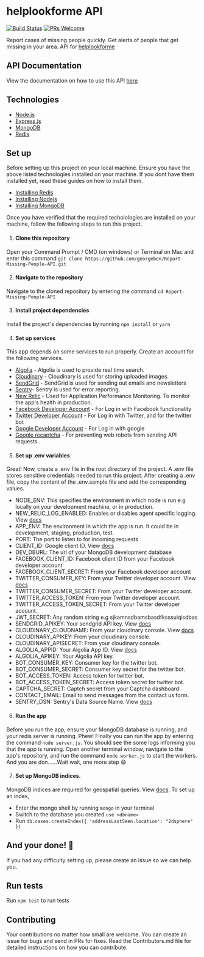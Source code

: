 # helplookforme API
[![Build Status](https://travis-ci.com/georgeben/Report-Missing-People-API.svg?token=sHUzxzZj1t8c6d7fKgWE&branch=production)](https://travis-ci.com/georgeben/Report-Missing-People-API)
[![PRs Welcome](https://img.shields.io/badge/PRs-welcome-brightgreen.svg?style=flat-square)](http://makeapullrequest.com)

Report cases of missing people quickly. Get alerts of people that get missing in your area. API for [helplookforme](https://helplookforme)

## API Documentation
View the documentation on how to use this API [here](https://documenter.getpostman.com/view/5935573/SWLmZ5FV?version=latest)

## Technologies
- [Node.js](https://nodejs.org/en/)
- [Express.js](https://expressjs.com/)
- [MongoDB](https://www.mongodb.com/)
- [Redis](https://redis.io/)

## Set up
Before setting up this project on your local machine. Ensure you have the above listed technologies installed on your machine. If you dont have them
installed yet, read these guides on how to install them.
- [Installing Redis](https://redis.io/topics/quickstart)
- [Installing Nodejs](https://nodejs.org/en/download/)
- [Installing MongoDB](https://docs.mongodb.com/v3.2/installation/)

Once you have verified that the required techolologies are installed on your machine, follow the following steps to run this project.


1. #### Clone this repository
Open your Command Prompt / CMD (on windows) or Terminal on Mac and enter this command `git clone https://github.com/georgeben/Report-Missing-People-API.git`

2. #### Navigate to the repository
Navigate to the cloned repository by entering the command `cd Report-Missing-People-API`

3. #### Install project dependencies
Install the project's dependencies by running `npm install` or `yarn`

4. #### Set up services
This app depends on some services to run properly. Create an account for the following services.
- [Algolia](https://www.algolia.com/) - Algolia is used to provide real time search. 
- [Cloudinary](https://cloudinary.com/) - Cloudinary is used for storing uploaded images.
- [SendGrid](https://sendgrid.com/) - SendGrid is used for sending out emails and newsletters
- [Sentry](https://sentry.io)- Sentry is used for error reporting. 
- [New Relic](https://newrelic.com/) - Used for Application Performance Monitoring. To monitor the app's health in production.
- [Facebook Developer Account](https://developers.facebook.com/) - For Log in with Facebook functionality
- [Twitter Developer Account](https://developer.twitter.com/) - For Log in with Twitter, and for the twitter bot
- [Google Developer Account](https://console.developers.google.com/) - For Log in with google
- [Google recaptcha](https://www.google.com/recaptcha/intro/v3.html) - For preventing web robots from sending API requests.


5. #### Set up .env variables
Great! Now, create a .env file in the root directory of the project. A .env file stores sensitive credentials needed to run this project.
After creating a .env file, copy the content of the .env.sample file and add the corresponding values.

- NODE_ENV: This specifies the environment in which node is run e.g locally on your development machine, or in production.
- NEW_RELIC_LOG_ENABLED: Enables or disables agent specific logging. View [docs](https://docs.newrelic.com/docs/agents/nodejs-agent/installation-configuration/nodejs-agent-configuration)
- APP_ENV: The environment in which the app is run. It could be in development, staging, production, test.
- PORT: The port to listen to for incoming requests
- CLIENT_ID: Google client ID. View [docs](https://developers.google.com/identity/sign-in/web/sign-in)
- DEV_DBURL: The url of your MongoDB development database
- FACEBOOK_CLIENT_ID: Facebook client ID from your Facebook developer account
- FACEBOOK_CLIENT_SECRET: From your Facebook developer account
- TWITTER_CONSUMER_KEY: From your Twitter developer account. View [docs](https://developer.twitter.com/en/docs/basics/authentication/oauth-1-0a/obtaining-user-access-tokens)
- TWITTER_CONSUMER_SECRET: From your Twitter developer account.
- TWITTER_ACCESS_TOKEN: From your Twitter developer account.
- TWITTER_ACCESS_TOKEN_SECRET: From your Twitter developer account.
- JWT_SECRET: Any random string e.g sjkamnsdbamsbasdfksssuiqisdbas
- SENDGRID_APIKEY: Your sendgrid API key. View [docs](https://sendgrid.com/docs/ui/account-and-settings/api-keys/#creating-an-api-key)
- CLOUDINARY_CLOUDNAME: From your cloudinary console. View [docs](https://cloudinary.com/documentation/how_to_integrate_cloudinary)
- CLOUDINARY_APIKEY: From your cloudinary console.
- CLOUDINARY_APISECRET:  From your cloudinary console.
- ALGOLIA_APPID: Your Algolia App ID. View [docs](https://www.algolia.com/doc/guides/getting-started/quick-start/tutorials/quick-start-with-the-api-client/javascript/?language=javascript)
- ALGOLIA_APIKEY: Your Algolia API key.
- BOT_CONSUMER_KEY: Consumer key for the twitter bot.
- BOT_CONSUMER_SECRET: Consumer key secret for the twitter bot.
- BOT_ACCESS_TOKEN: Access token for twitter bot.
- BOT_ACCESS_TOKEN_SECRET: Access token secret for twitter bot.
- CAPTCHA_SECRET: Captch secret from your Captcha dashboard
- CONTACT_EMAIL: Email to send messages from the contact us form.
- SENTRY_DSN: Sentry's Data Source Name. View [docs](https://docs.sentry.io/error-reporting/quickstart/?platform=node)

6. #### Run the app
Before you run the app, ensure your MongoDB database is running, and your redis server is running. Phew! Finally you can run the app by entering the command `node server.js`. You should
see the some logs informing you that the app is running.
Open another terminal window, navigate to the app's repository, and run the command `node worker.js` to start the workers.
And you are don......Wait wait, one more step 😄

7. #### Set up MongoDB indices.
MongoDB indices are required for geospatial queries. View [docs](https://docs.mongodb.com/manual/geospatial-queries/). To set up
an index, 
- Enter the mongo shell by running `mongo` in your terminal
- Switch to the database you created `use <dbname>`
- Run `db.cases.createIndex({ 'addressLastSeen.location': "2dsphere" })`

## And your done! :tada:

If you had any difficulty setting up, please create an issue so we can help you.

## Run tests
Run `npm test` to run tests

## Contributing
Your contributions no matter how small are welcome. You can create an issue for bugs and send in PRs for fixes. Read the Contributors.md file 
for detailed instructions on how you can contribute.
